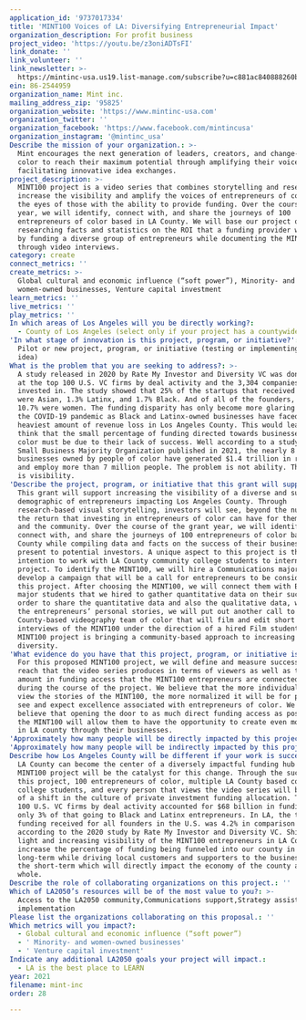 ```yaml
---
application_id: '9737017334'
title: 'MINT100 Voices of LA: Diversifying Entrepreneurial Impact'
organization_description: For profit business
project_video: 'https://youtu.be/z3oniADTsFI'
link_donate: ''
link_volunteer: ''
link_newsletter: >-
  https://mintinc-usa.us19.list-manage.com/subscribe?u=c881ac840888260b05269350d&id=2a566fbd25
ein: 86-2544959
organization_name: Mint inc.
mailing_address_zip: '95825'
organization_website: 'https://www.mintinc-usa.com'
organization_twitter: ''
organization_facebook: 'https://www.facebook.com/mintincusa'
organization_instagram: '@mintinc_usa'
Describe the mission of your organization.: >-
  Mint encourages the next generation of leaders, creators, and change-makers of
  color to reach their maximum potential through amplifying their voices and
  facilitating innovative idea exchanges.
project_description: >-
  MINT100 project is a video series that combines storytelling and research to
  increase the visibility and amplify the voices of entrepreneurs of color in
  the eyes of those with the ability to provide funding. Over the course of one
  year, we will identify, connect with, and share the journeys of 100
  entrepreneurs of color based in LA County. We will base our project on
  researching facts and statistics on the ROI that a funding provider would gain
  by funding a diverse group of entrepreneurs while documenting the MINT100
  through video interviews.
category: create
connect_metrics: ''
create_metrics: >-
  Global cultural and economic influence (“soft power”), Minority- and
  women-owned businesses, Venture capital investment
learn_metrics: ''
live_metrics: ''
play_metrics: ''
In which areas of Los Angeles will you be directly working?:
  - County of Los Angeles (select only if your project has a countywide benefit)
'In what stage of innovation is this project, program, or initiative?': >-
  Pilot or new project, program, or initiative (testing or implementing a new
  idea)
What is the problem that you are seeking to address?: >-
  A study released in 2020 by Rate My Investor and Diversity VC was done looking
  at the top 100 U.S. VC firms by deal activity and the 3,304 companies they
  invested in. The study showed that 25% of the startups that received funding
  were Asian, 1.3% Latinx, and 1.7% Black. And of all of the founders, only
  10.7% were women. The funding disparity has only become more glaring during
  the COVID-19 pandemic as Black and Latinx-owned businesses have faced the
  heaviest amount of revenue loss in Los Angeles County. This would lead some to
  think that the small percentage of funding directed towards businesses of
  color must be due to their lack of success. Well according to a study by the
  Small Business Majority Organization published in 2021, the nearly 8 million
  businesses owned by people of color have generated $1.4 trillion in revenue
  and employ more than 7 million people. The problem is not ability. The problem
  is visibility.
'Describe the project, program, or initiative that this grant will support to address the problem identified.': >-
  This grant will support increasing the visibility of a diverse and successful
  demographic of entrepreneurs impacting Los Angeles County. Through
  research-based visual storytelling, investors will see, beyond the numbers,
  the return that investing in entrepreneurs of color can have for themselves
  and the community. Over the course of the grant year, we will identify,
  connect with, and share the journeys of 100 entrepreneurs of color based in LA
  County while compiling data and facts on the success of their businesses to
  present to potential investors. A unique aspect to this project is the
  intention to work with LA County community college students to intern on this
  project. To identify the MINT100, we will hire a Communications major to
  develop a campaign that will be a call for entrepreneurs to be considered for
  this project. After choosing the MINT100, we will connect them with Business
  major students that we hired to gather quantitative data on their success. In
  order to share the quantitative data and also the qualitative data, which is
  the entrepreneurs’ personal stories, we will put out another call to find a LA
  County-based videography team of color that will film and edit short
  interviews of the MINT100 under the direction of a hired Film student. The
  MINT100 project is bringing a community-based approach to increasing funding
  diversity.
'What evidence do you have that this project, program, or initiative is or will be successful, and how will you define and measure success?': >-
  For this proposed MINT100 project, we will define and measure success by the
  reach that the video series produces in terms of viewers as well as the dollar
  amount in funding access that the MINT100 entrepreneurs are connected to
  during the course of the project. We believe that the more individuals that
  view the stories of the MINT100, the more normalized it will be for people to
  see and expect excellence associated with entrepreneurs of color. We also
  believe that opening the door to as much direct funding access as possible to
  the MINT100 will allow them to have the opportunity to create even more impact
  in LA county through their businesses.
'Approximately how many people will be directly impacted by this project, program, or initiative?': '112'
'Approximately how many people will be indirectly impacted by this project, program, or initiative?': '6000000'
Describe how Los Angeles County will be different if your work is successful.: >-
  LA County can become the center of a diversely impactful funding hub and the
  MINT100 project will be the catalyst for this change. Through the success of
  this project, 100 entrepreneurs of color, multiple LA County based community
  college students, and every person that views the video series will be a part
  of a shift in the culture of private investment funding allocation. The top
  100 U.S. VC firms by deal activity accounted for $68 billion in funding with
  only 3% of that going to Black and Latinx entrepreneurs. In LA, the total
  funding received for all founders in the U.S. was 4.2% in comparison to 35.3%
  according to the 2020 study by Rate My Investor and Diversity VC. Shining a
  light and increasing visibility of the MINT100 entrepreneurs in LA County will
  increase the percentage of funding being funneled into our county in the
  long-term while driving local customers and supporters to the businesses in
  the short-term which will directly impact the economy of the county as a
  whole.
Describe the role of collaborating organizations on this project.: ''
Which of LA2050’s resources will be of the most value to you?: >-
  Access to the LA2050 community,Communications support,Strategy assistance and
  implementation
Please list the organizations collaborating on this proposal.: ''
Which metrics will you impact?:
  - Global cultural and economic influence (“soft power”)
  - ' Minority- and women-owned businesses'
  - ' Venture capital investment'
Indicate any additional LA2050 goals your project will impact.:
  - LA is the best place to LEARN
year: 2021
filename: mint-inc
order: 28

---
```

